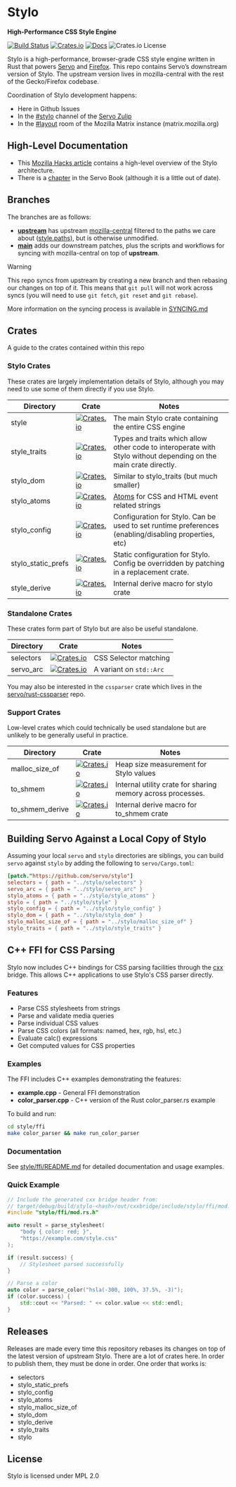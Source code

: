 Stylo
=====

**High-Performance CSS Style Engine**

[![Build Status](https://github.com/servo/stylo/actions/workflows/main.yml/badge.svg)](https://github.com/servo/stylo/actions)
[![Crates.io](https://img.shields.io/crates/v/stylo.svg)](https://crates.io/crates/stylo)
[![Docs](https://docs.rs/stylo/badge.svg)](https://docs.rs/stylo)
![Crates.io License](https://img.shields.io/crates/l/stylo)

Stylo is a high-performance, browser-grade CSS style engine written in Rust that powers [Servo](https://servo.org) and [Firefox](https://firefox.com). This repo contains Servo’s downstream version of Stylo. The upstream version lives in mozilla-central with the rest of the Gecko/Firefox codebase.

Coordination of Stylo development happens:

- Here in Github Issues
- In the [#stylo](https://servo.zulipchat.com/#narrow/channel/417109-stylo) channel of the [Servo Zulip](https://servo.zulipchat.com/)
- In the [#layout](https://chat.mozilla.org/#/room/#layout:mozilla.org) room of the Mozilla Matrix instance (matrix.mozilla.org)

## High-Level Documentation

- This [Mozilla Hacks article](https://hacks.mozilla.org/2017/08/inside-a-super-fast-css-engine-quantum-css-aka-stylo) contains a high-level overview of the Stylo architecture.
- There is a [chapter](https://book.servo.org/architecture/style.html) in the Servo Book (although it is a little out of date).

## Branches

The branches are as follows:

- [**upstream**](https://github.com/servo/style/tree/upstream) has upstream [mozilla-central](https://searchfox.org/mozilla-central/source/servo) filtered to the paths we care about ([style.paths](style.paths)), but is otherwise unmodified.
- [**main**](https://github.com/servo/style/tree/ci) adds our downstream patches, plus the scripts and workflows for syncing with mozilla-central on top of **upstream**.

> [!WARNING]
> This repo syncs from upstream by creating a new branch and then rebasing our changes on top of it. This means that `git pull` will not work across syncs (you will need to use `git fetch`, `git reset` and `git rebase`).

More information on the syncing process is available in [SYNCING.md](SYNCING.md)

## Crates

A guide to the crates contained within this repo

### Stylo Crates

These crates are largely implementation details of Stylo, although you may need to use some of them directly if you use Stylo.

| Directory          | Crate                                                                                                               | Notes                                                                                                             |
| ---                | ---                                                                                                                 | ---                                                                                                               |
| style              | [![Crates.io](https://img.shields.io/crates/v/stylo.svg)](https://crates.io/crates/stylo)                           | The main Stylo crate containing the entire CSS engine                                                             |
| style_traits       | [![Crates.io](https://img.shields.io/crates/v/stylo_traits.svg)](https://crates.io/crates/stylo_traits)             | Types and traits which allow other code to interoperate with Stylo without depending on the main crate directly.  |
| stylo_dom          | [![Crates.io](https://img.shields.io/crates/v/stylo_dom.svg)](https://crates.io/crates/stylo_dom)                   | Similar to stylo_traits (but much smaller)                                                                        |
| stylo_atoms        | [![Crates.io](https://img.shields.io/crates/v/stylo_atoms.svg)](https://crates.io/crates/stylo_atoms)               | [Atoms](https://docs.rs/string_cache/latest/string_cache/struct.Atom.html) for CSS and HTML event related strings |
| stylo_config       | [![Crates.io](https://img.shields.io/crates/v/stylo_config.svg)](https://crates.io/crates/stylo_config)             | Configuration for Stylo. Can be used to set runtime preferences (enabling/disabling properties, etc)              |
| stylo_static_prefs | [![Crates.io](https://img.shields.io/crates/v/stylo_static_prefs.svg)](https://crates.io/crates/stylo_static_prefs) | Static configuration for Stylo. Config be overridden by patching in a replacement crate.                          |
| style_derive       | [![Crates.io](https://img.shields.io/crates/v/stylo_derive.svg)](https://crates.io/crates/stylo_derive)             | Internal derive macro for stylo crate                                                                             |

### Standalone Crates

These crates form part of Stylo but are also be useful standalone.

| Directory | Crate                                                                                             | Notes                   |
| ---       | ---                                                                                               | ---                     |
| selectors | [![Crates.io](https://img.shields.io/crates/v/selectors.svg)](https://crates.io/crates/selectors) | CSS Selector matching   |
| servo_arc | [![Crates.io](https://img.shields.io/crates/v/servo_arc.svg)](https://crates.io/crates/servo_arc) | A variant on `std::Arc` |

You may also be interested in the `cssparser` crate which lives in the [servo/rust-cssparser](https://github.com/servo/rust-cssparser) repo.

### Support Crates

Low-level crates which could technically be used standalone but are unlikely to be generally useful in practice.

| Directory       | Crate                                                                                                                   | Notes                                                       |
| ---             | ---                                                                                                                     | ---                                                         |
| malloc_size_of  | [![Crates.io](https://img.shields.io/crates/v/stylo_malloc_size_of.svg)](https://crates.io/crates/stylo_malloc_size_of) | Heap size measurement for Stylo values                      |
| to_shmem        | [![Crates.io](https://img.shields.io/crates/v/to_shmem.svg)](https://crates.io/crates/to_shmem)                         | Internal utility crate for sharing memory across processes. |
| to_shmem_derive | [![Crates.io](https://img.shields.io/crates/v/to_shmem_derive.svg)](https://crates.io/crates/to_shmem_derive)           | Internal derive macro for to_shmem crate                    |

## Building Servo Against a Local Copy of Stylo

Assuming your local `servo` and `stylo` directories are siblings, you can build `servo` against `stylo` by adding the following to `servo/Cargo.toml`:

```toml
[patch."https://github.com/servo/stylo"]
selectors = { path = "../stylo/selectors" }
servo_arc = { path = "../stylo/servo_arc" }
stylo_atoms = { path = "../stylo/stylo_atoms" }
stylo = { path = "../stylo/style" }
stylo_config = { path = "../stylo/stylo_config" }
stylo_dom = { path = "../stylo/stylo_dom" }
stylo_malloc_size_of = { path = "../stylo/malloc_size_of" }
stylo_traits = { path = "../stylo/style_traits" }
```

## C++ FFI for CSS Parsing

Stylo now includes C++ bindings for CSS parsing facilities through the [cxx](https://cxx.rs/) bridge. This allows C++ applications to use Stylo's CSS parser directly.

### Features

- Parse CSS stylesheets from strings
- Parse and validate media queries
- Parse individual CSS values
- Parse CSS colors (all formats: named, hex, rgb, hsl, etc.)
- Evaluate calc() expressions
- Get computed values for CSS properties

### Examples

The FFI includes C++ examples demonstrating the features:
- **example.cpp** - General FFI demonstration
- **color_parser.cpp** - C++ version of the Rust color_parser.rs example

To build and run:
```bash
cd style/ffi
make color_parser && make run_color_parser
```

### Documentation

See [style/ffi/README.md](style/ffi/README.md) for detailed documentation and usage examples.

### Quick Example

```cpp
// Include the generated cxx bridge header from:
// target/debug/build/stylo-<hash>/out/cxxbridge/include/stylo/ffi/mod.rs.h
#include "stylo/ffi/mod.rs.h"

auto result = parse_stylesheet(
    "body { color: red; }",
    "https://example.com/style.css"
);

if (result.success) {
    // Stylesheet parsed successfully
}

// Parse a color
auto color = parse_color("hsla(-300, 100%, 37.5%, -3)");
if (color.success) {
    std::cout << "Parsed: " << color.value << std::endl;
}
```

## Releases

Releases are made every time this repository rebases its changes on top of the latest version of upstream Stylo. There are a lot of crates here. In order to publish them, they must be done in order. One order that works is:

- selectors
- stylo_static_prefs
- stylo_config
- stylo_atoms
- stylo_malloc_size_of
- stylo_dom
- stylo_derive
- stylo_traits
- stylo

## License

Stylo is licensed under MPL 2.0
